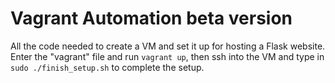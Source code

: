 # Vagrant Automation beta version

All the code needed to create a VM and set it up for hosting a Flask website. Enter the "vagrant" file and run `vagrant up`, then ssh into the VM and type in `sudo ./finish_setup.sh` to complete the setup.
